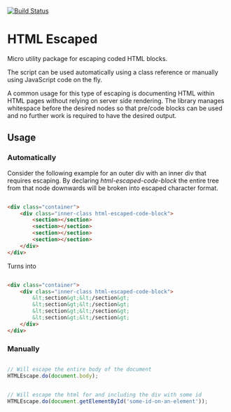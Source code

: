[![Build Status](https://travis-ci.org/kmjbyrne/html-escaped.svg?branch=master)](https://travis-ci.org/kmjbyrne/html-escaped)

# HTML Escaped

Micro utility package for escaping coded HTML blocks.

The script can be used automatically using a class reference or manually
using JavaScript code on the fly.

A common usage for this type of escaping is documenting HTML within HTML pages
without relying on server side rendering. The library manages whitespace before
the desired nodes so that pre/code blocks can be used and no further work is
required to have the desired output.

## Usage

### Automatically

Consider the following example for an outer div with an inner div that requires
escaping. By declaring *html-escaped-code-block* the entire tree from that
node downwards will be broken into escaped character format.

```html

<div class="container">
    <div class="inner-class html-escaped-code-block">
        <section></section>
        <section></section>
        <section></section>
        <section></section>
    </div>
</div>
```

Turns into

```html

<div class="container">
    <div class="inner-class html-escaped-code-block">
        &lt;section&gt;&lt;/section&gt;
        &lt;section&gt;&lt;/section&gt;
        &lt;section&gt;&lt;/section&gt;
        &lt;section&gt;&lt;/section&gt;
    </div>
</div>
```

### Manually

```javascript

// Will escape the entire body of the document
HTMLEscape.do(document.body);


// Will escape the html for and including the div with some id
HTMLEscape.do(document.getElementById('some-id-on-an-element'));
